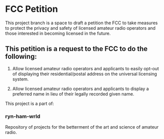# FCC Petition

This project branch is a space to draft a petition the FCC to take measures to protect the privacy and safety of licensed amateur radio operators and those interested in becoming licensed in the future. 

## This petition is a request to the FCC to do the following:

1. Allow licensed amateur radio operators and applicants to easily opt-out of displaying their residential/postal address on the universal licensing system.

2. Allow licensed amateur radio operators and applicants to display a preferred name in lieu of their legally recorded given name.  

This project is a part of:
### ryn-ham-wrld
Repository of projects for the betterment of the art and science of amateur radio.
